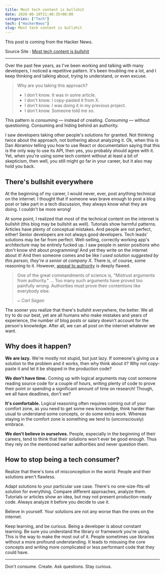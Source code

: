 ```yaml
---
title: Most tech content is bullshit
date: 2020-06-10T21:40:35+08:00
categories: ["Tech"]
tech: ["HackerNews"]
slug: Most tech content is bullshit
---
```


This post is coming from the Hacker News.

Source Site : [Most tech content is bullshit](https://www.aleksandra.codes/tech-content-consumer)

---

Over the past few years, as I've been working and talking with many  developers, I noticed a repetitive pattern. It's been troubling me a  lot, and I keep thinking and talking about, trying to understand, or  even excuse.

> Why are you taking this approach?
>
> * I don't know. It was in some article.
> * I don't know. I copy-pasted it from X.
> * I don't know. I was doing it in my previous project.
> * I don't know. Someone told me so.

This pattern is *consuming* — instead of creating. *Consuming* — without questioning. Consuming and hiding behind an authority.

I saw developers taking other people's solutions for granted. Not  thinking twice about the approach, not bothering about analyzing it. Ok, when this is Dan Abramov telling you how to use React or documentation  saying that this is the only way to use its API, then yes, you probably  should agree with it. Yet, when you're using some tech content without  at least a bit of skepticism, then well, you still might go far in your  career, but it also may hold you back.

## There's bullshit everywhere

At the beginning of my career, I would never, ever, post anything  technical on the internet. I thought that if someone was brave enough to post a blog post or take part in a tech discussion, they always know  what they are doing. I couldn't be more wrong!

At some point, I realized that most of the technical content on the  internet is bullshit (this blog may be bullshit as well). Tutorials show harmful patterns. Articles have plenty of conceptual mistakes. And people are not perfect, either! Senior developers are not always  good developers. Tech leads' solutions may be far from perfect.  Well-selling, correctly working app's architecture may be entirely  fucked up. I saw people in senior positions who don't know shit about programming!  And yet they write on the internet about it! And then someone comes and  be like *I used solution suggested by this person, they're a senior at company X*. There is, of course, some reasoning to it. However, [appeal to authority](https://en.wikipedia.org/wiki/Argument_from_authority) is deeply flawed.

> One of the great commandments of science is, "Mistrust arguments from authority." ... Too many such arguments have proved too painfully  wrong. Authorities must prove their contentions like everybody else.
>
> *~ Carl Sagan*

The sooner you realize that there's bullshit everywhere, the better. We  all try to do our best, yet are all humans who make mistakes and years  of experience, the number of blog posts or salary doesn't account for  the person's knowledge. After all, we can all post on the internet  whatever we want.

## Why does it happen?

**We are lazy.** We're mostly not stupid, but just lazy. If someone's giving us a solution to the problem and it works, then why think about it? Why not copy-paste it and let it be shipped in the  production code?

**We don't have time.** Coming up with logical arguments may cost someone reading source code for a couple of hours, writing  plenty of code to prove their point or spending a significant amount of  time on research! Though, we all have deadlines, don't we?

**It's comfortable.** Logical reasoning often requires  coming out of your comfort zone, as you need to get some new knowledge,  think harder than usual to understand some concepts, or do some extra  work. Whereas staying in the comfort zone is something we tend to  (unconsciously) embrace.

**We don't believe in ourselves.** People, especially in the beginning of their careers, tend to think that their solutions  won't ever be good enough. Thus they rely on the mentioned earlier  authorities and never question them.

## How to stop being a tech consumer?

Realize that there's tons of misconception in the world. People and their solutions aren't flawless.

Adapt solutions to your particular use case. There's no  one-size-fits-all solution for everything. Compare different approaches, analyze them. Tutorials or articles show an idea, but may not present  production-ready code. Always analyze it before you decide to use it.

Believe in yourself. Your solutions are not any worse than the ones on the internet.

Keep learning, and be curious. Being a developer is about constant  learning. Be sure you understand the library or framework you're using.  This is the way to make the most out of it. People sometimes use  libraries without a more profound understanding. It leads to misusing  the core concepts and writing more complicated or less performant code  that they could have.

---

Don't consume. Create. Ask questions. Stay curious.